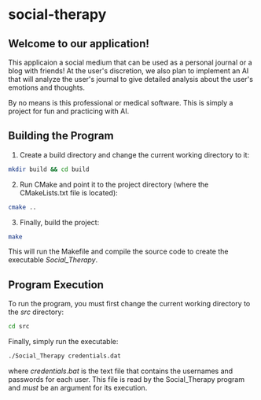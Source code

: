 # social-therapy

## Welcome to our application!

This applicaion a social medium that can be used as a personal journal or a blog with friends!
At the user's discretion, we also plan to implement an AI that will analyze the user's journal to give detailed analysis about the user's emotions and thoughts.

By no means is this professional or medical software. This is simply a project for fun and practicing with AI.

## Building the Program
1. Create a build directory and change the current working directory to it:
```bash
mkdir build && cd build
```
2. Run CMake and point it to the project directory (where the CMakeLists.txt file is located):
```bash
cmake ..
```
3. Finally, build the project:
```bash
make
```
This will run the Makefile and compile the source code to create the executable _Social_Therapy_.

## Program Execution
To run the program, you must first change the current working directory to the _src_ directory:

```bash
cd src
```
Finally, simply run the executable:
```bash
./Social_Therapy credentials.dat
```
where _credentials.bat_ is the text file that contains the usernames and passwords for each user. This file is read by the Social_Therapy program and _must_ be an argument for its execution.
